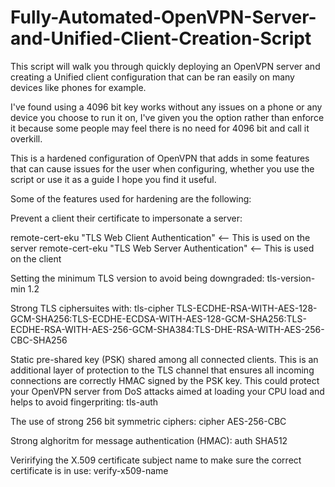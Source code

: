 # Fully-Automated-OpenVPN-Server-and-Unified-Client-Creation-Script
This script will walk you through quickly deploying an OpenVPN server and creating a Unified client configuration that can be ran easily on many devices like phones for example. 

I've found using a 4096 bit key works without any issues on a phone or any device you choose to run it on, I've given you the option rather than enforce it because some people may feel there is no need for 4096 bit and call it overkill.

This is a hardened configuration of OpenVPN that adds in some features that can cause issues for the user when configuring, whether you use the script or use it as a guide I hope you find it useful.

Some of the features used for hardening are the following:

Prevent a client their certificate to impersonate a server:

remote-cert-eku "TLS Web Client Authentication" <-- This is used on the server
remote-cert-eku "TLS Web Server Authentication" <-- This is used on the client

Setting the minimum TLS version to avoid being downgraded:
tls-version-min 1.2

Strong TLS ciphersuites with:
tls-cipher TLS-ECDHE-RSA-WITH-AES-128-GCM-SHA256:TLS-ECDHE-ECDSA-WITH-AES-128-GCM-SHA256:TLS-ECDHE-RSA-WITH-AES-256-GCM-SHA384:TLS-DHE-RSA-WITH-AES-256-CBC-SHA256

Static pre-shared key (PSK) shared among all connected clients. This is an additional layer of protection to the TLS channel that ensures all incoming connections are correctly HMAC signed by the PSK key. This could protect your OpenVPN server from DoS attacks aimed at loading your CPU load and helps to avoid fingerpriting:
tls-auth

The use of strong 256 bit symmetric ciphers:
cipher AES-256-CBC

Strong alghoritm for message authentication (HMAC):
auth SHA512

Veririfying the X.509 certificate subject name to make sure the correct certificate is in use:
verify-x509-name
